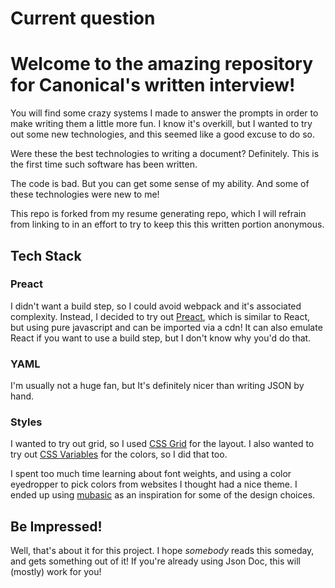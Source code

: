 # Current question
# Welcome to the amazing repository for Canonical's written interview!

You will find some crazy systems I made to answer the prompts in order to make writing them a little more fun. I know it's overkill, but I wanted to try out some new technologies, and this seemed like a good excuse to do so.

Were these the best technologies to writing a document? Definitely. This is the first time such software has been written.

The code is bad. But you can get some sense of my ability. And some of these technologies were new to me!

This repo is forked from my resume generating repo, which I will refrain from linking to in an effort to try to keep this this written portion anonymous.

## Tech Stack

### Preact
I didn't want a build step, so I could avoid webpack and it's associated complexity. Instead, I decided to try out [Preact](https://preactjs.com/), which is similar to React, but using pure javascript and can be imported via a cdn! It can also emulate React if you want to use a build step, but I don't know why you'd do that.

### YAML
I'm usually not a huge fan, but It's definitely nicer than writing JSON by hand.

### Styles
I wanted to try out grid, so I used [CSS Grid](https://developer.mozilla.org/en-US/docs/Web/CSS/CSS_Grid_Layout) for the layout. I also wanted to try out [CSS Variables](https://developer.mozilla.org/en-US/docs/Web/CSS/Using_CSS_variables) for the colors, so I did that too.

I spent too much time learning about font weights, and using a color eyedropper to pick colors from websites I thought had a nice theme. I ended up using [mubasic](https://www.mubasic.com/) as an inspiration for some of the design choices.


## Be Impressed!

Well, that's about it for this project. I hope _somebody_ reads this someday, and gets something out of it! If you're already using Json Doc, this will (mostly) work for you!
